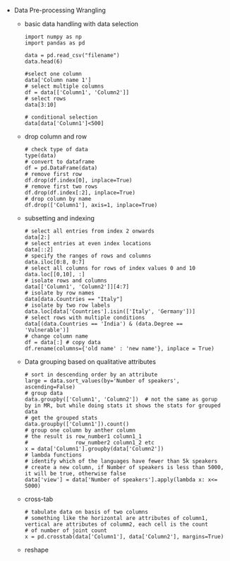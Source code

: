 - Data Pre-processing Wrangling
  - basic data handling with data selection
  
        import numpy as np
        import pandas as pd
        
        data = pd.read_csv("filename")
        data.head(6)
        
        #select one column
        data['Column name 1']
        # select multiple columns
        df = data[['Column1', 'Column2']]
        # select rows
        data[3:10]
        
        # conditional selection
        data[data['Column1']<500]
  - drop column and row
        
        # check type of data
        type(data)
        # convert to dataframe
        df = pd.DataFrame(data)
        # remove first row
        df.drop(df.index[0], inplace=True)
        # remove first two rows
        df.drop(df.index[:2], inplace=True)
        # drop column by name
        df.drop(['Column1'], axis=1, inplace=True)
  - subsetting and indexing
        
        # select all entries from index 2 onwards
        data[2:]
        # select entries at even index locations
        data[::2]
        # specify the ranges of rows and columns
        data.iloc[0:8, 0:7]
        # select all columns for rows of index values 0 and 10
        data.loc[[0,10], :]
        # isolate rows and columns
        data[['Column1', 'Column2']][4:7]
        # isolate by row names
        data[data.Countries == "Italy"]
        # isolate by two row labels
        data.loc[data['Countries'].isin(['Italy', 'Germany'])]
        # select rows with multiple conditions
        data[(data.Countries == 'India') & (data.Degree == 'Vulnerable')]
        # change column name
        df = data[:] # copy data
        df.rename(columns={'old name' : 'new name'}, inplace = True)
        
  - Data grouping based on qualitative attributes
  
        # sort in descending order by an attribute
        large = data.sort_values(by='Number of speakers', ascending=False)
        # group data
        data.groupby(['Column1', 'Column2'])  # not the same as gorup by in MR, but while doing stats it shows the stats for grouped data
        # get the grouped stats
        data.groupby(['Column1']).count()
        # group one column by anther column
        # the result is row_number1 column1_1
        #               row_number2 column1_2 etc
        x = data['Column1'].groupby(data['Column2'])
        # lambda functions
        # identify which of the languages have fewer than 5k speakers
        # create a new column, if Number of speakers is less than 5000, it will be true, otherwise false
        data['view'] = data['Number of speakers'].apply(lambda x: x<= 5000)
  
  - cross-tab
        
        # tabulate data on basis of two columns
        # something like the horizontal are attributes of column1, vertical are attributes of columm2, each cell is the count
        # of number of joint count
        x = pd.crosstab(data['Column1'], data['Column2'], margins=True)
  
  - reshape
        
        
